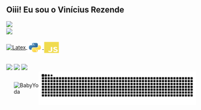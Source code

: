 ## Oiii! Eu sou o Vinícius Rezende

<div>
    <a href="https://github.com/vprezende">
    <img height="180em" src="https://github-readme-stats.vercel.app/api?username=vprezende&theme=tokyonight&show_icons=true&hide_border=false&count_private=true"/><br>
    <img height="180em" src="https://github-readme-stats.vercel.app/api/top-langs/?username=vprezende&theme=tokyonight&show_icons=true&hide_border=false&layout=compact"/>
</div>
    
<div style="display: inline_block"><br>
    <img align="center" alt="Latex" height="30" width="40" src="https://img.shields.io/badge/LaTeX-%23333.svg">
    <img align="center" alt="Python" height="30" width="40" src="https://raw.githubusercontent.com/devicons/devicon/master/icons/python/python-original.svg">
    <img align="center" alt="JavaScript" height="30" width="40" src="https://raw.githubusercontent.com/devicons/devicon/master/icons/javascript/javascript-plain.svg">
</div>

##
 
<div>
    <a href="http://lattes.cnpq.br/3090486923351339"><img src="https://img.shields.io/badge/lattes-004AAD?style=for-the-badge&logoColor=white"></a> 
    <a href ="mailto:vinicius.rezende@gsuite.iff.edu.br"><img src="https://img.shields.io/badge/-Gmail-%23333?style=for-the-badge&logo=gmail&logoColor=white"></a>
    <a href="https://www.linkedin.com/in/vprezende"><img src="https://img.shields.io/badge/-LinkedIn-%230077B5?style=for-the-badge&logo=linkedin&logoColor=white"></a>
</div>

<div style="display: flex; justify-content: center; align-items: center; flex-wrap: nowrap;">
    <img style="margin-left: 20px; width: 150px;" alt="BabyYoda" src="https://media2.giphy.com/media/v1.Y2lkPTc5MGI3NjExamtodXE0eHM2bGx3cmk2dDlqZXNlYWN4dDV2a2lvdzdqcWdsenNmMyZlcD12MV9pbnRlcm5hbF9naWZfYnlfaWQmY3Q9Zw/1A7ETzpIvs7GzWOYYC/giphy.gif">
    <picture>
        <source media="(prefers-color-scheme: dark)" srcset="https://raw.githubusercontent.com/vprezende/vprezende/output/github-contribution-grid-snake-dark.svg">
        <source media="(prefers-color-scheme: light)" srcset="https://raw.githubusercontent.com/vprezende/vprezende/output/github-contribution-grid-snake-dark.svg">
        <img align="center" alt="github contribution grid snake animation" src="https://raw.githubusercontent.com/vprezende/vprezende/output/github-contribution-grid-snake.svg">
    </picture>
</div>
